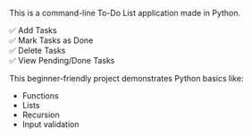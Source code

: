 
This is a command-line To-Do List application made in Python.

✅ Add Tasks  
✅ Mark Tasks as Done  
✅ Delete Tasks  
✅ View Pending/Done Tasks  

This beginner-friendly project demonstrates Python basics like:
- Functions
- Lists
- Recursion
- Input validation
